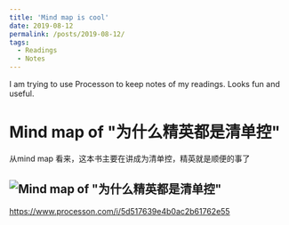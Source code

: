 ```yaml
---
title: 'Mind map is cool'
date: 2019-08-12
permalink: /posts/2019-08-12/
tags:
  - Readings
  - Notes
---
```


I am trying to use Processon to keep notes of my readings. Looks fun and useful.

Mind map of "为什么精英都是清单控"
======

从mind map 看来，这本书主要在讲成为清单控，精英就是顺便的事了

![Mind map of "为什么精英都是清单控"](http://assets.processon.com/chart_image/5d517f8de4b0ac2b617634a8.png)
------
https://www.processon.com/i/5d517639e4b0ac2b61762e55
